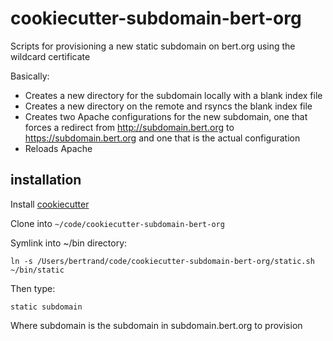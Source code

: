 # cookiecutter-subdomain-bert-org

Scripts for provisioning a new static subdomain on bert.org using the wildcard certificate

Basically:

* Creates a new directory for the subdomain locally with a blank index file
* Creates a new directory on the remote and rsyncs the blank index file
* Creates two Apache configurations for the new subdomain, one that forces a redirect from http://subdomain.bert.org to https://subdomain.bert.org and one that is the actual configuration
* Reloads Apache

## installation

Install [cookiecutter](https://github.com/cookiecutter/cookiecutter)

Clone into `~/code/cookiecutter-subdomain-bert-org`

Symlink into ~/bin directory:

```
ln -s /Users/bertrand/code/cookiecutter-subdomain-bert-org/static.sh ~/bin/static
```

Then type:
```
static subdomain
```

Where subdomain is the subdomain in subdomain.bert.org to provision
